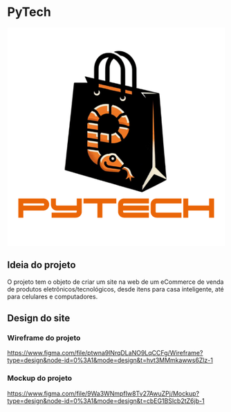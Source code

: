 # PyTech
<img src="/logo/PyTech-logoNova.png">

## Ideia do projeto
O projeto tem o objeto de criar um site na web de um eCommerce de venda de produtos eletrônicos/tecnológicos, desde itens para casa inteligente, até para celulares e computadores.

## Design do site

### Wireframe do projeto
https://www.figma.com/file/ptwna9lNrqDLaNO9LqCCFg/Wireframe?type=design&node-id=0%3A1&mode=design&t=hvt3MMmkawws6Zlz-1

### Mockup do projeto
https://www.figma.com/file/9Wa3WNmpfIw8Tv27AwuZPj/Mockup?type=design&node-id=0%3A1&mode=design&t=cbEG1BSlcb2tZ6jb-1
